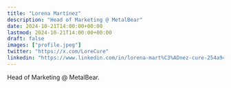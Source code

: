 ```yaml
---
title: "Lorena Martínez"
description: "Head of Marketing @ MetalBear"
date: 2024-10-21T14:00:00+00:00
lastmod: 2024-10-21T14:00:00+00:00
draft: false
images: ["profile.jpeg"]
twitter: "https://x.com/LoreCure"
linkedin: "https://www.linkedin.com/in/lorena-mart%C3%ADnez-cure-254a9498/"
---
```


Head of Marketing @ MetalBear.